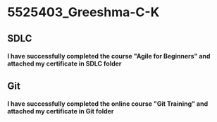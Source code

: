 # 5525403\_Greeshma-C-K

## SDLC

#### I have successfully completed the course "Agile for Beginners" and attached my certificate in SDLC folder



## Git

#### I have successfully completed the online course "Git Training" and attached my certificate in Git folder

## 

